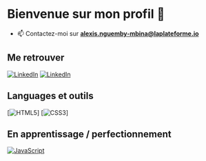 # Bienvenue sur mon profil 👋

- 📫 Contactez-moi sur **alexis.nguemby-mbina@laplateforme.io**


## Me retrouver

[![LinkedIn](https://img.shields.io/badge/-GitHub-000?&logo=GitHub&logoColor=FFF)](https://github.com/AlexisNguemby)
[![LinkedIn](https://img.shields.io/badge/-LinkedIn-000?&logo=LinkedIn&logoColor=0A66C2)](https://www.linkedin.com/in/alexis-nguemby-mbina-93691433b/)

## Languages et outils


[![HTML5](https://img.shields.io/badge/-HTML5-000?&logo=HTML5&logoColor=E34F26)]
[![CSS3](https://img.shields.io/badge/-CSS3-000?&logo=CSS3&logoColor=1572B6)]






## En apprentissage / perfectionnement

[![JavaScript](https://img.shields.io/badge/-JavaScript-000?&logo=JavaScript&logoColor=F7DF1E)](https://developer.mozilla.org/en-US/docs/Web/JavaScript)
